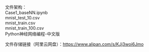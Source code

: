 
文件架构：<br>
Case1_baseNN.ipynb <br>
mnist_test_10.csv<br>
mnist_train.csv<br>
mnist_train_100.csv<br>
Python神经网络编程-中文版<br>


文件存储链接（阿里云网盘）：https://www.alipan.com/s/KJj3woi6Jmo
